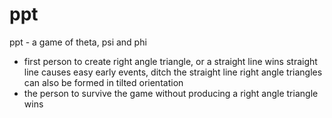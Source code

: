 # ppt
ppt - a game of theta, psi and phi

- first person to create right angle triangle, or a straight line wins
    straight line causes easy early events, ditch the straight line
    right angle triangles can also be formed in tilted orientation
- the person to survive the game without producing a right angle triangle wins


